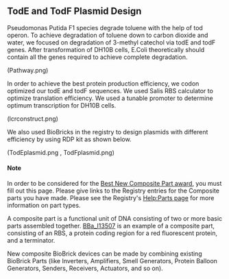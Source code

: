 ## TodE and TodF Plasmid Design

Pseudomonas Putida F1 species degrade toluene with the help of tod operon. To achieve degradation of toluene down to carbon dioxide and water, we focused on degradation of 3-methyl catechol via todE and todF genes. After transformation of DH10B cells, E.Coli theoretically should contain all the genes required to achieve complete degradation.

(Pathway.png)

In order to achieve the best protein production efficiency, we codon optimized our todE and todF sequences. We used Salis RBS calculator to optimize translation efficiency. We used a tunable promoter to determine optimum transcription for DH10B cells.

(lcrconstruct.png)

We also used BioBricks in the registry to design plasmids with different efficiency by using RDP kit as shown below.

(TodEplasmid.png , TodFplasmid.png)

#### Note

In order to be considered for the [Best New Composite Part
award](http://2015.igem.org/Judging/Awards#SpecialPrizes), you must fill out
this page. Please give links to the Registry entries for the Composite parts you
have made. Please see the Registry's [Help:Parts
page](http://parts.igem.org/Help:Parts#Basic_and_Composite_Parts) for more
information on part types.

A composite part is a functional unit of DNA consisting of two or more basic
parts assembled together.
[BBa_I13507](http://parts.igem.org/wiki/index.php/Part:BBa_I13507) is an example
of a composite part, consisting of an RBS, a protein coding region for a red
fluorescent protein, and a terminator.

New composite BioBrick devices can be made by combining existing BioBrick Parts
(like Inverters, Amplifiers, Smell Generators, Protein Balloon Generators,
Senders, Receivers, Actuators, and so on).
